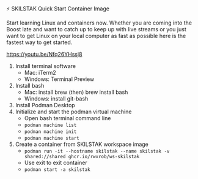 ⚡ SKILSTAK Quick Start Container Image

Start learning Linux and containers now. Whether you are coming into the Boost late and want to catch up to keep up with live streams or you just want to get Linux on your local computer as fast as possible here is the fastest way to get started.

<https://youtu.be/Nfq26YHssj8>

1. Install terminal software
   * Mac: iTerm2
   * Windows: Terminal Preview
1. Install bash
   * Mac: install brew (then) brew install bash
   * Windows: install git-bash
1. Install Podman Desktop
1. Initialize and start the podman virtual machine
   * Open bash terminal command line
   * `podman machine list`
   * `podman machine init`
   * `podman machine start`
1. Create a container from SKILSTAK workspace image
   * `podman run -it --hostname skilstak --name skilstak -v shared://shared ghcr.io/rwxrob/ws-skilstak`
   * Use exit to exit container
   * `podman start -a skilstak`
